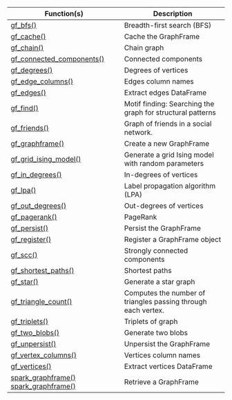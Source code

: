 

Function(s) | Description
------------- |----------------
[gf_bfs()](/packages/graphframes/latest/reference/gf_bfs.html) | Breadth-first search (BFS)
[gf_cache()](/packages/graphframes/latest/reference/gf_cache.html) | Cache the GraphFrame
[gf_chain()](/packages/graphframes/latest/reference/gf_chain.html) | Chain graph
[gf_connected_components()](/packages/graphframes/latest/reference/gf_connected_components.html) | Connected components
[gf_degrees()](/packages/graphframes/latest/reference/gf_degrees.html) | Degrees of vertices
[gf_edge_columns()](/packages/graphframes/latest/reference/gf_edge_columns.html) | Edges column names
[gf_edges()](/packages/graphframes/latest/reference/gf_edges.html) | Extract edges DataFrame
[gf_find()](/packages/graphframes/latest/reference/gf_find.html) | Motif finding: Searching the graph for structural patterns
[gf_friends()](/packages/graphframes/latest/reference/gf_friends.html) | Graph of friends in a social network.
[gf_graphframe()](/packages/graphframes/latest/reference/gf_graphframe.html) | Create a new GraphFrame
[gf_grid_ising_model()](/packages/graphframes/latest/reference/gf_grid_ising_model.html) | Generate a grid Ising model with random parameters
[gf_in_degrees()](/packages/graphframes/latest/reference/gf_in_degrees.html) | In-degrees of vertices
[gf_lpa()](/packages/graphframes/latest/reference/gf_lpa.html) | Label propagation algorithm (LPA)
[gf_out_degrees()](/packages/graphframes/latest/reference/gf_out_degrees.html) | Out-degrees of vertices
[gf_pagerank()](/packages/graphframes/latest/reference/gf_pagerank.html) | PageRank
[gf_persist()](/packages/graphframes/latest/reference/gf_persist.html) | Persist the GraphFrame
[gf_register()](/packages/graphframes/latest/reference/gf_register.html) | Register a GraphFrame object
[gf_scc()](/packages/graphframes/latest/reference/gf_scc.html) | Strongly connected components
[gf_shortest_paths()](/packages/graphframes/latest/reference/gf_shortest_paths.html) | Shortest paths
[gf_star()](/packages/graphframes/latest/reference/gf_star.html) | Generate a star graph
[gf_triangle_count()](/packages/graphframes/latest/reference/gf_triangle_count.html) | Computes the number of triangles passing through each vertex.
[gf_triplets()](/packages/graphframes/latest/reference/gf_triplets.html) | Triplets of graph
[gf_two_blobs()](/packages/graphframes/latest/reference/gf_two_blobs.html) | Generate two blobs
[gf_unpersist()](/packages/graphframes/latest/reference/gf_unpersist.html) | Unpersist the GraphFrame
[gf_vertex_columns()](/packages/graphframes/latest/reference/gf_vertex_columns.html) | Vertices column names
[gf_vertices()](/packages/graphframes/latest/reference/gf_vertices.html) | Extract vertices DataFrame
[spark_graphframe()](/packages/graphframes/latest/reference/spark_graphframe.html) [spark_graphframe()](/packages/graphframes/latest/reference/spark_graphframe.html) | Retrieve a GraphFrame

